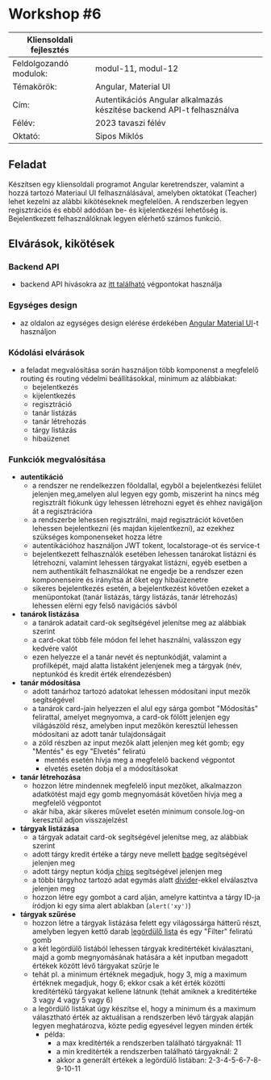 # Workshop #6

| Kliensoldali fejlesztés | |
|-----|---|
| Feldolgozandó modulok: | modul-11, modul-12 |
| Témakörök: | Angular, Material UI |
| Cím: | Autentikációs Angular alkalmazás készítése backend API-t felhasználva |
| Félév: | 2023 tavaszi félév |
| Oktató: | Sipos Miklós |

## Feladat

Készítsen egy kliensoldali programot Angular keretrendszer, valamint a hozzá tartozó Materiaul UI felhasználásával, amelyben oktatókat (Teacher) lehet kezelni az alábbi kikötéseknek megfelelően. A rendszerben legyen regisztrációs és ebből adódóan be- és kijelentkezési lehetőség is. Bejelentkezett felhasználóknak legyen elérhető számos funkció.

## Elvárások, kikötések

### Backend API
- backend API hívásokra az [itt található](https://practiceapi.nikprog.hu/swagger/index.html) végpontokat használja

### Egységes design
- az oldalon az egységes design elérése érdekében [Angular Material UI](https://material.angular.io/)-t használjon

### Kódolási elvárások
- a feladat megvalósítása során használjon több komponenst a megfelelő routing és routing védelmi beállításokkal, minimum az alábbiakat:
    - bejelentkezés
    - kijelentkezés
    - regisztráció
    - tanár listázás
    - tanár létrehozás
    - tárgy listázás
    - hibaüzenet

### Funkciók megvalósítása
- **autentikáció**
    - a rendszer ne rendelkezzen főoldallal, egyből a bejelentkezési felület jelenjen meg,amelyen alul legyen egy gomb, miszerint ha nincs még regisztrált fiókunk úgy lehessen létrehozni egyet és ehhez navigáljon át a regisztrációra
    - a rendszerbe lehessen regisztrálni, majd regisztrációt követően lehessen bejelentkezni (és majdan kijelentkezni), az ezekhez szükséges komponenseket hozza létre
    - autentikációhoz használjon JWT tokent, localstorage-ot és service-t
    - bejelentkezett felhasználók esetében lehessen tanárokat listázni és létrehozni, valamint lehessen tárgyakat listázni, egyéb esetben a nem authentikált felhasználókat ne engedje be a rendszer ezen komponenseire és irányítsa át őket egy hibaüzenetre
    - sikeres bejelentkezés esetén, a bejelentkezést követően ezeket a menüpontokat (tanár listázás, tárgy listázás, tanár létrehozás) lehessen elérni egy felső navigációs sávból
- **tanárok listázása**
    - a tanárok adatait card-ok segítségével jelenítse meg az alábbiak szerint
    - a card-okat több féle módon fel lehet használni, valásszon egy kedvére valót
    - ezen helyezze el a tanár nevét és neptunkódját, valamint a profilképét, majd alatta listaként jelenjenek meg a tárgyak (név, neptunkód és kredit érték elrendezésben)
- **tanár módosítása**
    - adott tanárhoz tartozó adatokat lehessen módosítani input mezők segítségével
    - a tanárok card-jain helyezzen el alul egy sárga gombot "Módosítás" felirattal, amelyet megnyomva, a card-ok fölött jelenjen egy világászöld rész, amelyben input mezőkön keresztül lehessen módosítani az adott tanár tulajdonságait
    - a zöld részben az input mezők alatt jelenjen meg két gomb; egy "Mentés" és egy "Elvetés" feliratú
        - mentés esetén hívja meg a megfelelő backend végpontot
        - elvetés esetén dobja el a módosításokat
- **tanár létrehozása**
    - hozzon létre mindennek megfelelő input mezőket, alkalmazzon adatkötést majd egy gomb megnyomását követően hívja meg a megfelelő végpontot
    - akár hiba, akár sikeres művelet esetén minimum console.log-on keresztül adjon visszajelzést
- **tárgyak listázása**
    - a tárgyak adatait card-ok segítségével jelenítse meg, az alábbiak szerint
    - adott tárgy kredit értéke a tárgy neve mellett [badge](https://material.angular.io/components/badge/overview) segítségével jelenjen meg
    - adott tárgy neptun kódja [chips](https://material.angular.io/components/chips/overview) segítségével jelenjen meg
    - a többi tárgyhoz tartozó adat egymás alatt [divider](https://material.angular.io/components/divider/overview8)-ekkel elválasztva jelenjen meg
    - hozzon létre egy gombot a card alján, amelyre kattintva a tárgy ID-ja íródjon ki egy sima alert ablakban (`alert('xy')`)
- **tárgyak szűrése**
    - hozzon létre a tárgyak listázása felett egy világossárga hátterű részt, amelyben legyen kettő darab [legördülő lista](https://material.angular.io/components/select/overview) és egy "Filter" feliratú gomb
    - a két legördülő listából lehessen tárgyak kreditértékét kiválasztani, majd a gomb megnyomásának hatására a két inputban megadott értékek között lévő tárgyakat szűrje le
    - tehát pl. a minimum értéknek megadjuk, hogy 3, míg a maximum értéknek megadjuk, hogy 6; ekkor csak a két érték közötti kreditértékű tárgyakat kellene látnunk (tehát amiknek a kreditértéke 3 vagy 4 vagy 5 vagy 6)
    - a legördülő listákat úgy készítse el, hogy a minimum és a maximum választható érték az aktuálisan a rendszerben lévő tárgyak alapján legyen meghatározva, közte pedig egyesével legyen minden érték
        - példa:
            - a max kreditérték a rendszerben található tárgyaknál: 11
            - a min kreditérték a rendszerben található tárgyaknál: 2
            - akkor a generált értékek a legördülő listában: 2-3-4-5-6-7-8-9-10-11